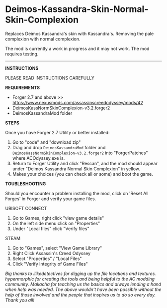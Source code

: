 # Deimos-Kassandra-Skin-Normal-Skin-Complexion

Replaces Deimos Kassandra's skin with Kassandra's. Removing the pale complexion with normal complexion.

The mod is currently a work in progress and it may not work. The mod requires testing.

___________________ 

**INSTRUCTIONS**

PLEASE READ INSTRUCTIONS CAREFULLY

**REQUIREMENTS**
- Forger 2.7 and above >> https://www.nexusmods.com/assassinscreedodyssey/mods/42
- DeimosKassNormSkinComplexion-v3.2.forger2
- DeimosKassandraMod folder

**STEPS**

Once you have Forger 2.7 Utility or better installed:

1) Go to "code" and "download zip"
2) Drag and drop `DeimosKassandraMod` folder and `DeimosKassNormSkinComplexion-v3.2.forger2` into "ForgerPatches" where ACOdyssey.exe is.
3) Return to Forger Utility and click "Rescan",  and the mod should appear under "Deimos Kassandra Normal Skin Complexion" in yellow.
4) Makes your choices (you can check all or some) and boot the game.

**TOUBLESHOOTING**

Should you encounter a problem installing the mod, click on 'Reset All Forges' in Forger and verify your game files.

UBISOFT CONNECT
1) Go to Games, right click "view game details"
2) On the left side menu click on "Properties"
3) Under "Local files" click "Verify files"

STEAM
1) Go to "Games", select "View Game Library"
2) Right Click Assassin's Creed Odyssey
3) Select "Properties" / "Local Files"
4) Click "Verify Integrity of Game Files"

*Big thanks to ilikedetectives for digging up the file locations and textures. hypermorphic for creating the tools and being helpful to the AC modding community. Makacha for teaching us the basics and always lending a hand when help was needed. The above wouldn't have been possible without the help of those involved and the people that inspires us to do so every day. Thank you all!*

